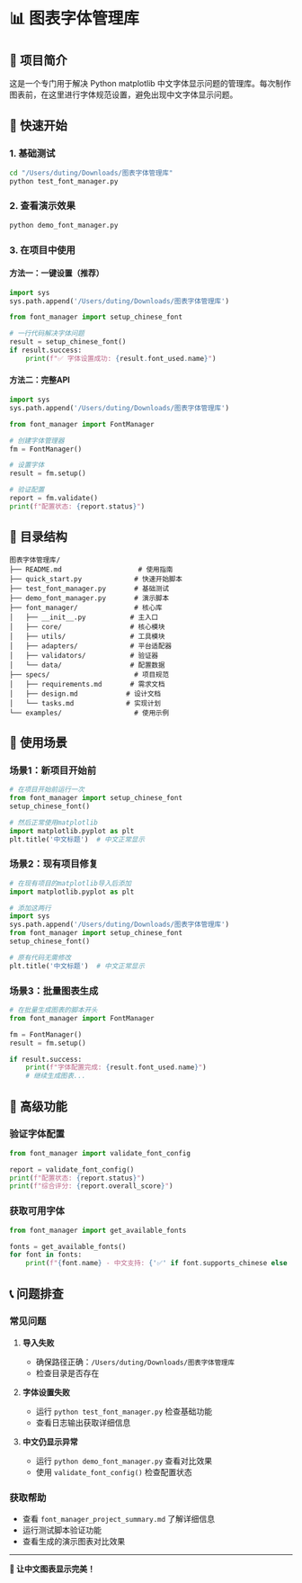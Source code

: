# 📊 图表字体管理库

## 🎯 项目简介

这是一个专门用于解决 Python matplotlib 中文字体显示问题的管理库。每次制作图表前，在这里进行字体规范设置，避免出现中文字体显示问题。

## 🚀 快速开始

### 1. 基础测试
```bash
cd "/Users/duting/Downloads/图表字体管理库"
python test_font_manager.py
```

### 2. 查看演示效果
```bash
python demo_font_manager.py
```

### 3. 在项目中使用

#### 方法一：一键设置（推荐）
```python
import sys
sys.path.append('/Users/duting/Downloads/图表字体管理库')

from font_manager import setup_chinese_font

# 一行代码解决字体问题
result = setup_chinese_font()
if result.success:
    print(f"✅ 字体设置成功: {result.font_used.name}")
```

#### 方法二：完整API
```python
import sys
sys.path.append('/Users/duting/Downloads/图表字体管理库')

from font_manager import FontManager

# 创建字体管理器
fm = FontManager()

# 设置字体
result = fm.setup()

# 验证配置
report = fm.validate()
print(f"配置状态: {report.status}")
```

## 📁 目录结构

```
图表字体管理库/
├── README.md                   # 使用指南
├── quick_start.py             # 快速开始脚本
├── test_font_manager.py       # 基础测试
├── demo_font_manager.py       # 演示脚本
├── font_manager/              # 核心库
│   ├── __init__.py           # 主入口
│   ├── core/                 # 核心模块
│   ├── utils/                # 工具模块
│   ├── adapters/             # 平台适配器
│   ├── validators/           # 验证器
│   └── data/                 # 配置数据
├── specs/                     # 项目规范
│   ├── requirements.md       # 需求文档
│   ├── design.md            # 设计文档
│   └── tasks.md             # 实现计划
└── examples/                  # 使用示例
```

## 🎯 使用场景

### 场景1：新项目开始前
```python
# 在项目开始前运行一次
from font_manager import setup_chinese_font
setup_chinese_font()

# 然后正常使用matplotlib
import matplotlib.pyplot as plt
plt.title('中文标题')  # 中文正常显示
```

### 场景2：现有项目修复
```python
# 在现有项目的matplotlib导入后添加
import matplotlib.pyplot as plt

# 添加这两行
import sys
sys.path.append('/Users/duting/Downloads/图表字体管理库')
from font_manager import setup_chinese_font
setup_chinese_font()

# 原有代码无需修改
plt.title('中文标题')  # 中文正常显示
```

### 场景3：批量图表生成
```python
# 在批量生成图表的脚本开头
from font_manager import FontManager

fm = FontManager()
result = fm.setup()

if result.success:
    print(f"字体配置完成: {result.font_used.name}")
    # 继续生成图表...
```

## 🔧 高级功能

### 验证字体配置
```python
from font_manager import validate_font_config

report = validate_font_config()
print(f"配置状态: {report.status}")
print(f"综合评分: {report.overall_score}")
```

### 获取可用字体
```python
from font_manager import get_available_fonts

fonts = get_available_fonts()
for font in fonts:
    print(f"{font.name} - 中文支持: {'✅' if font.supports_chinese else '❌'}")
```

## 📞 问题排查

### 常见问题

1. **导入失败**
   - 确保路径正确：`/Users/duting/Downloads/图表字体管理库`
   - 检查目录是否存在

2. **字体设置失败**
   - 运行 `python test_font_manager.py` 检查基础功能
   - 查看日志输出获取详细信息

3. **中文仍显示异常**
   - 运行 `python demo_font_manager.py` 查看对比效果
   - 使用 `validate_font_config()` 检查配置状态

### 获取帮助
- 查看 `font_manager_project_summary.md` 了解详细信息
- 运行测试脚本验证功能
- 查看生成的演示图表对比效果

---

**🎉 让中文图表显示完美！**